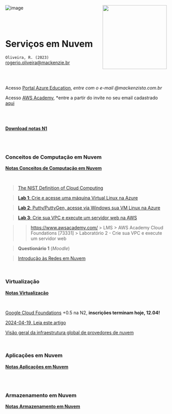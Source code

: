 ![image](https://github.com/Rogerio-mack/SNV/assets/58958893/6e8ee53f-8f21-4873-869c-6f60087f09f7)<a href="url"><img src="http://meusite.mackenzie.br/rogerio/mackenzie_logo/UPM.2_horizontal_vermelho.jpg" align="right" width="200" ></a>

<br>

<br>

# Serviços em Nuvem

`Oliveira, R. (2023)` rogerio.oliveira@mackenzie.br

<br>

<br>

Acesso [Portal Azure Education](https://portal.azure.com), *entre com o e-mail @mackenzista.com.br*

Acesso [AWS Academy](https://www.awsacademy.com/), *entre a partir do invite no seu email cadastrado [aqui](https://docs.google.com/spreadsheets/d/1AuOc5wrKxTRAUyscyZ_tKTVgmn4tyg3WHTNRA9QjOx0/edit?usp=sharing)

<br>

<br>

[**Download notas N1**](https://github.com/Rogerio-mack/SNV/raw/main/05H11%20Notas.xlsx)

<br>

<br>

### Conceitos de Computação em Nuvem

[**Notas Conceitos de Computação em Nuvem**](https://github.com/Rogerio-mack/SNV/blob/main/SNV_Aula1_Conceitos_de_Computacao_em_Nuvem.pdf)

<br>

> [The NIST Definition of Cloud Computing](https://github.com/Rogerio-mack/SNV/blob/main/nistspecialpublication800-145.pdf)

> [**Lab 1**: Crie e acesse uma máquina Virtual Linux na Azure](https://github.com/Rogerio-mack/SNV/blob/main/Lab1_Azure.md)
 
> [**Lab 2**: Putty/PuttyGen, acesse via Windows sua VM Linux na Azure](https://github.com/Rogerio-mack/SNV/blob/main/Lab2_Azure.md)

> [**Lab 3**: Crie sua VPC e execute um servidor web na AWS]()

>> https://www.awsacademy.com/ > LMS > AWS Academy Cloud Foundations [73331] > Laboratório 2 - Crie sua VPC e execute um servidor web
  

> **Questionário 1** (*Moodle*)
 
> [Introdução às Redes em Nuvem](https://github.com/Rogerio-mack/SNV/blob/main/Introducao_Redes_em_Nuvem_AWS.pdf)

<!--
>> [Amazon S3](https://github.com/Rogerio-mack/SNV/blob/main/SNV_Aula_S3.pdf)

>>> [Tutorial: Configuring a static website on Amazon S3](https://docs.aws.amazon.com/AmazonS3/latest/userguide/HostingWebsiteOnS3Setup.html) 

>>> **Laboratório S3**: Crie um site estático, uma página html, no S# e informe a URL de acesso. Sua página deve ter no mínimo uma figura.

>> [**Google Cloud Foundations Academy 2023 (opcional)**](https://github.com/Rogerio-mack/GCF) Informe a URL de acesso ao seu perfil público no https://www.cloudskillsboost.google/ após completar ao menos 4 badges.
 
>> [Conectando instâncias EC2, `putty`, `RDP`](https://github.com/Rogerio-mack/SNV/blob/main/SNV_Aula_Conectando_EC2_Putty_RDP.pdf)

>> **Laboratório EC2**: Crie e acesse uma instância EC2 Linux (Amazon Linux) e acesse via `Putty`. Poste uma imagem (.png ou .pdf) como esta [aqui](https://github.com/Rogerio-mack/SNV/raw/main/figs/LinuxEC2print_putty.png).
-->

<br>

### Virtualização

[**Notas Virtualização**](https://github.com/Rogerio-mack/SNV/blob/main/SNV_Aula2_Virtualizacao.pdf)

<br>

[Google Cloud Foundations](https://github.com/Rogerio-mack/GCF) +0.5 na N2, **inscrições terminam hoje, 12.04!**

[2024-04-19, Leia este artigo](https://github.com/Rogerio-mack/SNV/blob/main/vmImpactRisk.pdf)

[Visão geral da infraestrutura global de provedores de nuvem](https://github.com/Rogerio-mack/SNV/blob/main/HA_DR_Processos.pdf)

<!--
>> **Laboratório VirtualBox**: Crie instância Ubuntu Linux com o [VirtualBox](https://virtualbox.org)

>> [Virtualização Benefícios](https://github.com/Rogerio-mack/SNV/blob/main/SNV_Virtualizacao_Beneficios.pdf)

>> **Laboratório EC2 (2)**: Crie e acesse uma instância EC2 Windows e acesse via RDP (Remote Desktop Protocol). Poste uma imagem (.png ou .pdf) como esta [aqui](https://github.com/Rogerio-mack/SNV/raw/main/figs/WindowsEC2print_putty.png).

>> Artigo CAPSI 2008 [Inserindo a Virtualização nos serviços e processos de TI](https://github.com/Rogerio-mack/SNV/blob/main/vmImpactRisk.pdf)*

>> [The Datacenter as a Computer: An Introduction to the Design of Warehouse-Scale Machines](https://github.com/Rogerio-mack/SNV/blob/main/dccomputer.pdf) 
Luiz André Barroso and Urs Hölzle 2009 (also [here](http://www.cs.yale.edu/homes/yu-minlan/teach/csci599-fall12/papers/dccomputer.pdf))*

>> [Google Data Center 360 Tour](https://blog.google/inside-google/infrastructure/googles-data-centers-inside-look/)*

-->

<br>

### Aplicações em Nuvem

[**Notas Aplicações em Nuvem**](https://github.com/Rogerio-mack/SNV/blob/main/SNV_Aula3_Aplicacoes_em_Nuvem.pdf)

<br>

<!--
>> **Laboratório EC2 `nginx`**: [Crie um webserver `nginx`](https://github.com/Rogerio-mack/SNV/blob/main/LabEC2_nginx.md)

>> [**Docker script**](https://github.com/Rogerio-mack/SNV/blob/main/Lab_docker.txt)

--> 

<br>

### Armazenamento em Nuvem

[**Notas Armazenamento em Nuvem**](https://github.com/Rogerio-mack/SNV/blob/main/SNV_Aula4_Armazenamento_em_Nuvem.pdf)

